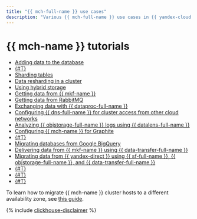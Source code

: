 ```yaml
---
title: "{{ mch-full-name }} use cases"
description: "Various {{ mch-full-name }} use cases in {{ yandex-cloud }}."
---
```


# {{ mch-name }} tutorials

* [Adding data to the database](insert.md)
* [{#T}](data-migration.md)
* [Sharding tables](sharding.md)
* [Data resharding in a cluster](mch-mch-resharding.md)
* [Using hybrid storage](hybrid-storage.md)
* [Getting data from {{ mkf-name }}](fetch-data-from-mkf.md)
* [Getting data from RabbitMQ](fetch-data-from-rabbitmq.md)
* [Exchanging data with {{ dataproc-full-name }}](exchange-data-with-dp.md)
* [Configuring {{ dns-full-name }} for cluster access from other cloud networks](dns-peering.md)
* [Analyzing {{ objstorage-full-name }} logs using {{ datalens-full-name }}](storage-logs-analysis.md)
* [Configuring {{ mch-name }} for Graphite](clickhouse-for-graphite.md)
* [{#T}](yds-to-clickhouse.md)
* [Migrating databases from Google BigQuery](bigquery-to-clickhouse.md)
* [Delivering data from {{ mkf-name }} using {{ data-transfer-full-name }}](mkf-to-mch-migration.md)
* [Migrating data from {{ yandex-direct }} using {{ sf-full-name }}, {{ objstorage-full-name }}, and {{ data-transfer-full-name }}](transfer-from-direct.md)
* [{#T}](object-storage-to-clickhouse.md)
* [{#T}](opensearch-to-clickhouse.md)
* [{#T}](ydb-to-clickhouse.md)

To learn how to migrate {{ mch-name }} cluster hosts to a different availability zone, see [this guide](../operations/host-migration.md).

{% include [clickhouse-disclaimer](../../_includes/clickhouse-disclaimer.md) %}
